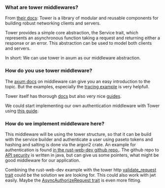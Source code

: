 ### What are tower middlewares?
From [their docs](https://docs.rs/tower/latest/tower/):
Tower is a library of modular and reusable components for building robust networking clients and servers.


Tower provides a simple core abstraction, the Service trait, which represents an asynchronous function taking a request and returning either a response or an error. This abstraction can be used to model both clients and servers.

In short: We can use tower in axum as our middleware abstraction.

### How do you use tower middleware?
The [axum docs](https://docs.rs/axum/latest/axum/middleware/index.html) on middleware can give you an easy introduction to the topic. But the examples, especially the [tracing example](https://github.com/tokio-rs/axum/blob/main/examples/tracing-aka-logging/src/main.rs) is very helpfull.

Tower itself has thorough [docs](https://docs.rs/tower/latest/tower/) but also very nice [guides](https://github.com/tower-rs/tower/tree/master/guides).

We could start implementing our own authentication middleware with Tower using [this guide](https://github.com/tower-rs/tower/blob/master/guides/building-a-middleware-from-scratch.md).

### How do we implement middleware here?
This middleware will be using the tower structure, so that it can be build with the service builder and authenticate a user using paseto tokens and hashing and salting is done via the argon2 crate. An example for authentication is found [in the rust-web-dev github repo.](https://github.com/Rust-Web-Development/code/blob/785e6b1ccb94005d229877955365d868cc012494/ch_11/src/routes/authentication.rs). The github repo to [API security](https://github.com/NeilMadden/apisecurityinaction) is written in java, but can give us some pointers, what might be good middleware for our application. 

Combining the rust-web-dev example with the tower http [validate\_request trait](https://docs.rs/tower-http/latest/tower_http/validate_request/index.html) could be the solution we are looking for. This could also work with jwt easily.
Maybe the [AsyncAuthorizeRequest trait](https://docs.rs/tower-http/latest/tower_http/auth/trait.AsyncAuthorizeRequest.html) is even more fitting.
